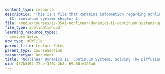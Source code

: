 ```yaml
---
content_type: resource
description: 'This is a file that contains information regarding nonlinear dynamics
  II: continuum systems chapter 6.'
file: /media/courses/18-354j-nonlinear-dynamics-ii-continuum-systems-spring-2015/457b849472ce32022b3c69c60fe125ad_MIT18_354JS15_Ch6.pdf
file_type: application/pdf
learning_resource_types:
- Lecture Notes
ocw_type: OCWFile
parent_title: Lecture Notes
parent_type: CourseSection
resourcetype: Document
title: 'Nonlinear Dynamics II: Continuum Systems, Solving The Diffusion Equation'
uid: 457b8494-72ce-3202-2b3c-69c60fe125ad
---
```

